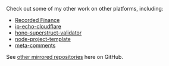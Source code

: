 Check out some of my other work on other platforms, including:

- [Recorded Finance](https://codeberg.org/RecordedFinance/recorded-finance/)
- [ip-echo-cloudflare](https://github.com/AverageHelper/ip-echo-cloudflare)
- [hono-superstruct-validator](https://codeberg.org/AverageHelper/hono-superstruct-validator)
- [node-project-template](https://git.average.name/AverageHelper/node-project-template)
- [meta-comments](https://codeberg.org/AverageHelper/meta-comments)

See [other mirrored repositories](https://github.com/AverageHelper?tab=repositories&q=topic%3Amirror) here on GitHub.
